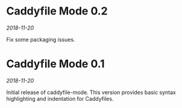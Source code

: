 # Caddyfile Mode 0.2

*2018-11-20*

Fix some packaging issues.


# Caddyfile Mode 0.1

*2018-11-20*

Initial release of caddyfile-mode. This version provides basic syntax
highlighting and indentation for Caddyfiles.
